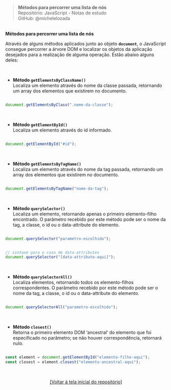 > **Métodos para percorrer uma lista de nós**  
> Repositório: JavaScript - Notas de estudo     
> GitHub: @michelelozada
&nbsp;
     
&nbsp;  
**Métodos para percorrer uma lista de nós**
&nbsp; 

Através de alguns métodos aplicados junto ao objeto **`document`**, o JavaScript consegue percorrer a árvore DOM e localizar os objetos da aplicação desejados para a realização de alguma operação. Estão abaixo alguns deles:      

&nbsp; 

- **Método `getElementsByClassName()`**  
Localiza um elemento através do nome da classe passada, retornando um array dos elementos que existirem no documento.  
```js

document.getElementsByClass(".nome-da-classe");
```

&nbsp;  

- **Método `getElementById()`**   
Localiza um elemento através do id informado.     
```js

document.getElementById("#id");
```

&nbsp; 

- **Método `getElementsByTagName()`**  
Localiza um elemento através do nome da tag passada, retornando um array dos elementos que existirem no documento.  
```js

document.getElementsByTagName("nome-da-tag");
```

&nbsp;  

- **Método `querySelector()`**  
Localiza um elemento, retornando apenas o primeiro elemento-filho encontrado. O parâmetro recebido por este método pode ser o nome da tag, a classe, o id ou o data-attribute do elemento.  
```js

document.querySelector("parametro-escolhido");
```
```js

// sintaxe para o caso de data-attributes
document.querySelector("[data-attribute-aqui]");
```

&nbsp;  

- **Método `querySelectorAll()`**  
Localiza elementos, retornando todos os elemento-filhos correspondentes. O parâmetro recebido por este método pode ser o nome da tag, a classe, o id ou o data-attribute do elemento.  
```js

document.querySelectorAll("parametro-escolhido");
```

&nbsp; 

- **Método `closest()`**  
Retorna o primeiro elemento DOM ‘ancestral’ do elemento que foi especificado no parâmetro; se não houver correspondência, retornará nulo. 
```js

const element = document.getElementById("elemento-filho-aqui");
const closest = element.closest("elemento-ancestral-aqui");
```

&nbsp; 

<div align="center">
<a href="https://github.com/michelelozada/JavaScript-Study-Notes">[Voltar à tela inicial do repositório]</a>
</div>